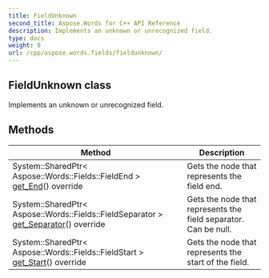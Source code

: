 ```yaml
---
title: FieldUnknown
second_title: Aspose.Words for C++ API Reference
description: Implements an unknown or unrecognized field. 
type: docs
weight: 0
url: /cpp/aspose.words.fields/fieldunknown/
---
```

## FieldUnknown class


Implements an unknown or unrecognized field. 

## Methods

| Method | Description |
| --- | --- |
| System::SharedPtr< Aspose::Words::Fields::FieldEnd > [get_End](./get_end/)() override | Gets the node that represents the field end.  |
| System::SharedPtr< Aspose::Words::Fields::FieldSeparator > [get_Separator](./get_separator/)() override | Gets the node that represents the field separator. Can be null.  |
| System::SharedPtr< Aspose::Words::Fields::FieldStart > [get_Start](./get_start/)() override | Gets the node that represents the start of the field.  |
